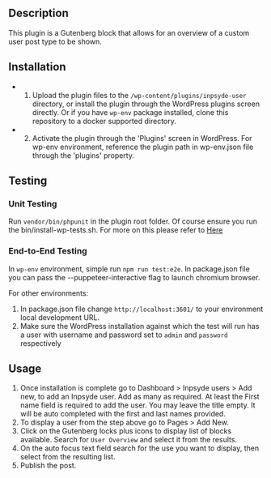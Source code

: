 ## Description

This plugin is a Gutenberg block that allows for an overview of a custom user post type to be shown.

## Installation

- 1. Upload the plugin files to the `/wp-content/plugins/inpsyde-user` directory, or install the plugin through the WordPress plugins screen directly. Or if you have
     `wp-env` package installed, clone this repository to a docker supported directory.
- 2. Activate the plugin through the 'Plugins' screen in WordPress. For wp-env environment, reference the plugin path in wp-env.json file through the 'plugins' property.

## Testing

### Unit Testing

Run `vendor/bin/phpunit` in the plugin root folder. Of course ensure you run the bin/install-wp-tests.sh. For more on this please refer to <a href="https://make.wordpress.org/cli/handbook/misc/plugin-unit-tests/#3-initialize-the-testing-environment-locally">Here</a>

### End-to-End Testing

In `wp-env` environment, simple run `npm run test:e2e`. In package.json file you can pass the --puppeteer-interactive flag to launch chromium browser.

For other environments:

1. In package.json file change `http://localhost:3601/` to your environment local development URL.
2. Make sure the WordPress installation against which the test will run has a user with username and password set to `admin` and `password` respectively

## Usage

1. Once installation is complete go to Dashboard > Inpsyde users > Add new, to add an Inpsyde user. Add as many as required. At least the First name field is required to add the user. You may leave the title empty. It will be auto completed with the first and last names provided.
2. To display a user from the step above go to Pages > Add New.
3. Click on the Gutenberg locks plus icons to display list of blocks available. Search for `User Overview` and select it from the results.
4. On the auto focus text field search for the use you want to display, then select from the resulting list.
5. Publish the post.

